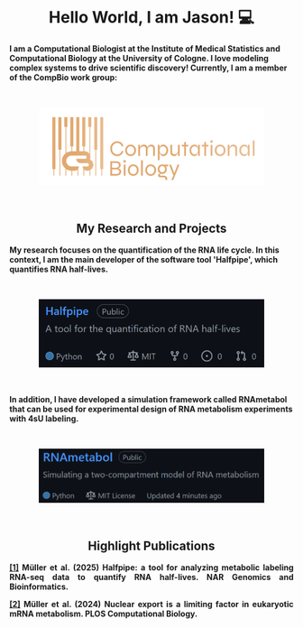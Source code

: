 <p>
  <h1 align="center"><b>Hello World, I am Jason! 💻</h1>
</p>

<p align=""justify>
  I am a Computational Biologist at the Institute of Medical Statistics and Computational Biology at the University of Cologne. I love modeling complex systems to drive scientific discovery! Currently, I am a member of the CompBio work group:
</p>

<br/>
<p align="center">
  <a href="https://computationalbiology.uni-koeln.de/">
    <img align="" src="logos/CB_logo.png" width="400"/>
  </a>
</p>
<br/>

<h2 align="center">My Research and Projects</h2>

<p align=""justify>
  My research focuses on the quantification of the RNA life cycle. In this context, I am the main developer of the software tool 'Halfpipe', which quantifies RNA half-lives.
</p>
<br/>
<p align="center">
  <a href="https://github.com/IMSBCompBio/Halfpipe">
    <img align="" src="logos/halfpipe_repo.PNG" width="400"/>
  </a>
</p>
<br/>

<p align=""justify>
  In addition, I have developed a simulation framework called RNAmetabol that can be used for experimental design of RNA metabolism experiments with 4sU labeling.
</p>
<br/>
<p align="center">
  <a href="https://github.com/jassk8/RNAmetabol">
    <img align="" src="logos/RNAmetabol_repo.png" width="400"/>
  </a>
</p>
<br/>



<h2 align="center"> Highlight Publications</h2>

<p align="justify">
  <a href="https://academic.oup.com/nargab/article/7/1/lqaf006/8020196?searchresult=1">[1]</a> 
  Müller et al. (2025) 
  Halfpipe: a tool for analyzing metabolic labeling RNA-seq data to quantify RNA half-lives. 
  NAR Genomics and Bioinformatics.
</p>

<p align="justify">
  <a href="https://journals.plos.org/ploscompbiol/article?id=10.1371/journal.pcbi.1012059">[2]</a> 
  Müller et al. (2024) 
  Nuclear export is a limiting factor in eukaryotic mRNA metabolism. 
  PLOS Computational Biology.
</p>

